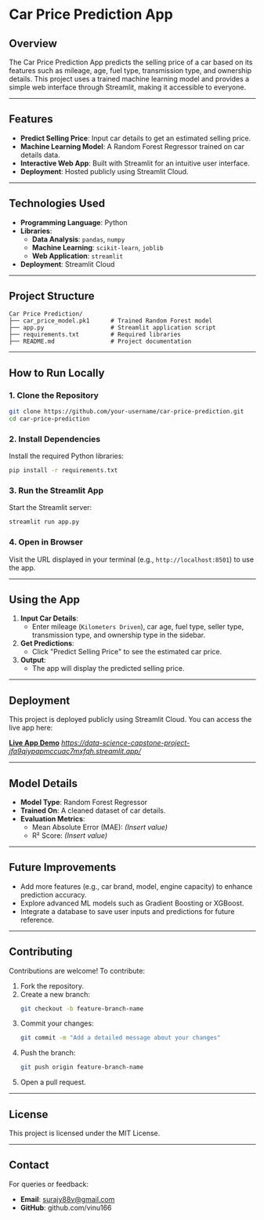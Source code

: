 
# **Car Price Prediction App**

## **Overview**
The Car Price Prediction App predicts the selling price of a car based on its features such as mileage, age, fuel type, transmission type, and ownership details. This project uses a trained machine learning model and provides a simple web interface through Streamlit, making it accessible to everyone.

---

## **Features**
- **Predict Selling Price**: Input car details to get an estimated selling price.
- **Machine Learning Model**: A Random Forest Regressor trained on car details data.
- **Interactive Web App**: Built with Streamlit for an intuitive user interface.
- **Deployment**: Hosted publicly using Streamlit Cloud.

---

## **Technologies Used**
- **Programming Language**: Python
- **Libraries**:
  - **Data Analysis**: `pandas`, `numpy`
  - **Machine Learning**: `scikit-learn`, `joblib`
  - **Web Application**: `streamlit`
- **Deployment**: Streamlit Cloud

---

## **Project Structure**
```
Car Price Prediction/
├── car_price_model.pk1      # Trained Random Forest model
├── app.py                   # Streamlit application script
├── requirements.txt         # Required libraries
├── README.md                # Project documentation
```

---

## **How to Run Locally**

### **1. Clone the Repository**
```bash
git clone https://github.com/your-username/car-price-prediction.git
cd car-price-prediction
```

### **2. Install Dependencies**
Install the required Python libraries:
```bash
pip install -r requirements.txt
```

### **3. Run the Streamlit App**
Start the Streamlit server:
```bash
streamlit run app.py
```

### **4. Open in Browser**
Visit the URL displayed in your terminal (e.g., `http://localhost:8501`) to use the app.

---

## **Using the App**
1. **Input Car Details**:
   - Enter mileage (`Kilometers Driven`), car age, fuel type, seller type, transmission type, and ownership type in the sidebar.
2. **Get Predictions**:
   - Click "Predict Selling Price" to see the estimated car price.
3. **Output**:
   - The app will display the predicted selling price.

---

## **Deployment**
This project is deployed publicly using Streamlit Cloud. You can access the live app here:

[**Live App Demo**](#) *https://data-science-capstone-project-jfa9qiypapmccuac7mxfqh.streamlit.app/*

---

## **Model Details**
- **Model Type**: Random Forest Regressor
- **Trained On**: A cleaned dataset of car details.
- **Evaluation Metrics**:
  - Mean Absolute Error (MAE): *(Insert value)*
  - R² Score: *(Insert value)*

---

## **Future Improvements**
- Add more features (e.g., car brand, model, engine capacity) to enhance prediction accuracy.
- Explore advanced ML models such as Gradient Boosting or XGBoost.
- Integrate a database to save user inputs and predictions for future reference.

---

## **Contributing**
Contributions are welcome! To contribute:
1. Fork the repository.
2. Create a new branch:
   ```bash
   git checkout -b feature-branch-name
   ```
3. Commit your changes:
   ```bash
   git commit -m "Add a detailed message about your changes"
   ```
4. Push the branch:
   ```bash
   git push origin feature-branch-name
   ```
5. Open a pull request.

---

## **License**
This project is licensed under the MIT License.

---

## **Contact**
For queries or feedback:
- **Email**: surajy88v@gmail.com
- **GitHub**: github.com/vinu166

